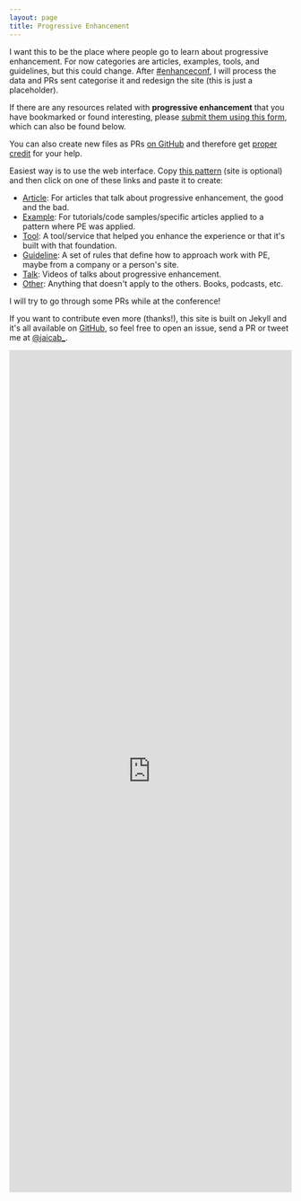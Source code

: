 ```yaml
---
layout: page
title: Progressive Enhancement
---
```


I want this to be the place where people go to learn about progressive enhancement. For now categories are articles, examples, tools, and guidelines, but this could change. After [#enhanceconf](https://twitter.com/hashtag/EnhanceConf?src=hash&lang=es), I will process the data and PRs sent categorise it and redesign the site (this is just a placeholder).

If there are any resources related with **progressive enhancement** that you have bookmarked or found interesting, please [submit them using this form](http://goo.gl/forms/X5fy7xpA0a), which can also be found below.

You can also create new files as PRs [on GitHub](https://github.com/jaicab/progressiveenhancement) and therefore get [proper credit](https://github.com/jaicab/progressiveenhancement/graphs/contributors) for your help. 

Easiest way is to use the web interface. Copy [this pattern](https://raw.githubusercontent.com/jaicab/progressiveenhancement/gh-pages/_resourcearticle/example.md) (site is optional) and then click on one of these links and paste it to create:

- [Article](https://github.com/jaicab/progressiveenhancement/new/gh-pages/_resourcearticle): For articles that talk about progressive enhancement, the good and the bad.
- [Example](https://github.com/jaicab/progressiveenhancement/new/gh-pages/_resourceexample): For tutorials/code samples/specific articles applied to a pattern where PE was applied.
- [Tool](https://github.com/jaicab/progressiveenhancement/new/gh-pages/_resourcetool): A tool/service that helped you enhance the experience or that it's built with that foundation.
- [Guideline](https://github.com/jaicab/progressiveenhancement/new/gh-pages/_resourceguideline): A set of rules that define how to approach work with PE, maybe from a company or a person's site.
- [Talk](https://github.com/jaicab/progressiveenhancement/new/gh-pages/_resourcetalk): Videos of talks about progressive enhancement.
- [Other](https://github.com/jaicab/progressiveenhancement/new/gh-pages/_resourceother): Anything that doesn't apply to the others. Books, podcasts, etc. 

I will try to go through some PRs while at the conference!

If you want to contribute even more (thanks!), this site is built on Jekyll and it's all available on [GitHub](https://github.com/jaicab/progressiveenhancement), so feel free to open an issue, send a PR or tweet me at [@jaicab_](https://twitter.com/jaicab_).

<iframe src="https://docs.google.com/forms/d/16w6T6SuZu8dsPVmv_U4nQm4y609Iv4cQyAS7bjJ2GyA/viewform?embedded=true" width="100%" height="1500" frameborder="0" marginheight="0" marginwidth="0">Cargando...</iframe>